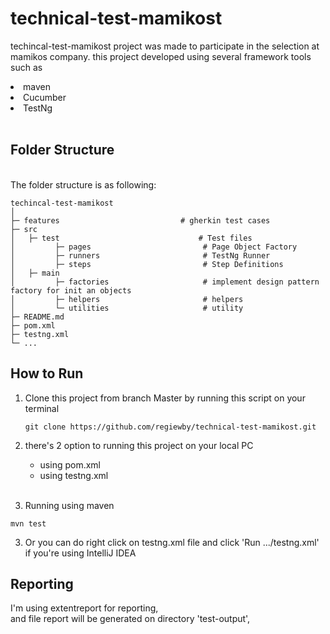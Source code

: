 # technical-test-mamikost
techincal-test-mamikost project was made to participate in the selection at mamikos company.
this project developed using several framework tools such as
<li> maven
<li> Cucumber 
<li> TestNg
<br> <br>

## Folder Structure
<br/>The folder structure is as following:

    techincal-test-mamikost
    │ 
    ├─ features                           # gherkin test cases 
    ├─ src
    │   ├─ test                               # Test files
    │         ├─ pages                         # Page Object Factory
    │         ├─ runners                       # TestNg Runner
    │         ├─ steps                         # Step Definitions
    │   ├─ main 
    │         ├─ factories                     # implement design pattern factory for init an objects
    │         ├─ helpers                       # helpers
    │         └─ utilities                     # utility
    ├─ README.md
    ├─ pom.xml
    ├─ testng.xml
    └─ ...   


## How to Run
1. Clone this project from branch Master by running this script on your terminal
    ````
   git clone https://github.com/regiewby/technical-test-mamikost.git    
    ````
2. there's 2 option to running this project on your local PC
   - using pom.xml
   - using testng.xml
    <br> <br>
     
3. Running using maven
````
mvn test
````
3. Or you can do right click on testng.xml file and click 'Run .../testng.xml' if you're using IntelliJ IDEA

## Reporting
I'm using extentreport for reporting, <br>
and file report will be generated on directory 'test-output',
